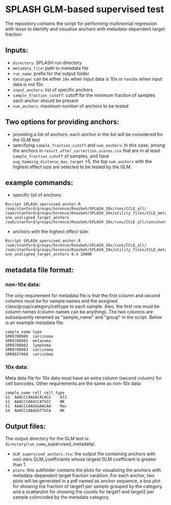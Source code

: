 # SPLASH GLM-based supervised test
The repository contains the script for performing multinomial regression with lasso to identify and visualize anchors with metadata-dependent target fraction  

## Inputs:
- `directory`: SPLASH run directory
- `metadata_file`: path to metadata file
- `run_name`: prefix for the output folder
- `datatype`: can be either `10x` when input data is 10x or `non10x` when input data is not 10x
- `input_anchors`: list of specific anchors
- `sample_fraction_cutoff`: cutoff for the minimum fraction of samples each anchor should be present
- `num_anchors`: maximum number of anchors to be tested

## Two options for providing anchors:
- providing a list of anchors: each anchor in the list will be considered for the GLM test
- specifying `sample_fraction_cutoff` and `num_anchors`: In this case, among the anchors in `result.after_correction.scores.csv` that are in at least  `sample_fraction_cutoff` of samples, and have `avg_hamming_distance_max_target` >5, the top `num_anchors` with the highest effect size are selected to be tested by the GLM. 

## example commands:
- specific list of anchors:
```
Rscript SPLASH_spervised_anchor.R /oak/stanford/groups/horence/Roozbeh/SPLASH_10x/runs/CCLE_all/ /oak/stanford/groups/horence/Roozbeh/SPLASH_10x/utility_files/CCLE_metadata_modified.tsv one_unaligned_target_anchors /oak/stanford/groups/horence/Roozbeh/SPLASH_10x/runs/CCLE_all/concatentaion_based_classified_compactors_one_SJ_one_unaligned.tsv
```

- anchors with the highest effect size:
 ```
Rscript SPLASH_spervised_anchor.R /oak/stanford/groups/horence/Roozbeh/SPLASH_10x/runs/CCLE_all/ /oak/stanford/groups/horence/Roozbeh/SPLASH_10x/utility_files/CCLE_metadata_modified.tsv one_unaligned_target_anchors 0.4 20000
```
## metadata file format:
### non-10x data:
The only requirement for metadata file is that the first column and second columns must be for sample names and the assigned class/group/category/celltype to each sample. Also, the first row must be column names (column names can be anything). The two columns are subsequently renamed as "sample_name" and "group" in the script. Below is an example metadata file:
```
sample_name	type
SRR8788980	carcinoma
SRR8788981	melanoma
SRR8788982	lymphoma
SRR8788983	carcinoma
SRR8657060	carcinoma
```
### 10x data:
Meta data file for 10x data must have an extra column (second column) for cell barcodes. Other requirements are the same as non-10x data:
```
sample_name cell cell_type
S2	AAACCCAAGACACACG	AT2
S1	AAACCCAAGCCATGCC	NK
S1	AAACCCAAGGGAACAA	Mac
S4	AAACCCAAGGGTTGCA	NK
```
## Output files: 
The output directory for the GLM test is: `directory`/`run_name`_supervised_metadata/.
- `GLM_supervised_anchors.tsv`: the output file containing anchors with non-zero GLM_coefficients whose largest GLM coefficient is greater than 1.
- `plots`: this subfolder contains the plots for visualizing the anchors with metadata-dependent target fraction varaition. For each anchor, two plots will be generated in a pdf named as anchor sequence, a box plot for showing the fraction of target1 per sample grouped by the category and a scatterplot for showing the counts for target1 and target2 per sample colorcoded by the metadata category.  
 
